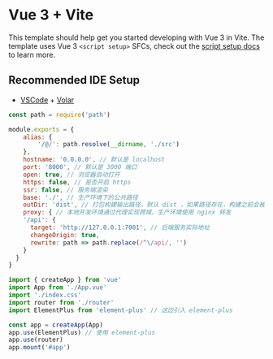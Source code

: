 # Vue 3 + Vite

This template should help get you started developing with Vue 3 in Vite. The template uses Vue 3 `<script setup>` SFCs, check out the [script setup docs](https://v3.vuejs.org/api/sfc-script-setup.html#sfc-script-setup) to learn more.

## Recommended IDE Setup

- [VSCode](https://code.visualstudio.com/) + [Volar](https://marketplace.visualstudio.com/items?itemName=johnsoncodehk.volar)
```js
const path = require('path')

module.exports = {
    alias: {
        '/@/': path.resolve(__dirname, './src')
    },
    hostname: '0.0.0.0', // 默认是 localhost
    port: '8000', // 默认是 3000 端口
    open: true, // 浏览器自动打开
    https: false, // 是否开启 https
    ssr: false, // 服务端渲染
    base: './', // 生产环境下的公共路径
    outDir: 'dist', // 打包构建输出路径，默认 dist ，如果路径存在，构建之前会被删除
    proxy: { // 本地开发环境通过代理实现跨域，生产环境使用 nginx 转发
    '/api': {
      target: 'http://127.0.0.1:7001', // 后端服务实际地址
      changeOrigin: true,
      rewrite: path => path.replace(/^\/api/, '')
    }
  }
}

import { createApp } from 'vue'
import App from './App.vue'
import './index.css'
import router from './router'
import ElementPlus from 'element-plus' // 这边引入 element-plus

const app = createApp(App)
app.use(ElementPlus) // 使用 element-plus
app.use(router)
app.mount('#app')
```